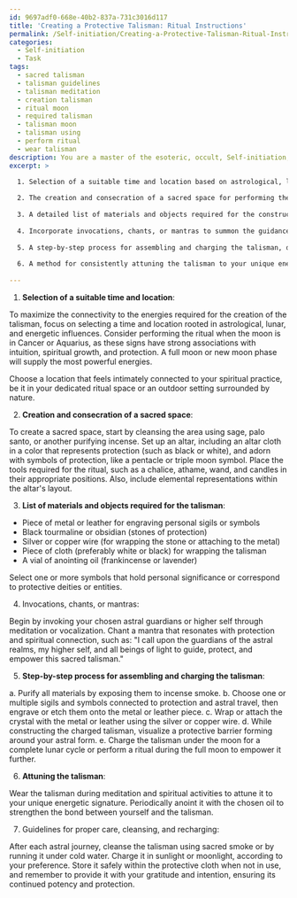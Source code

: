 ```yaml
---
id: 9697adf0-668e-40b2-837a-731c3016d117
title: 'Creating a Protective Talisman: Ritual Instructions'
permalink: /Self-initiation/Creating-a-Protective-Talisman-Ritual-Instructions/
categories:
  - Self-initiation
  - Task
tags:
  - sacred talisman
  - talisman guidelines
  - talisman meditation
  - creation talisman
  - ritual moon
  - required talisman
  - talisman moon
  - talisman using
  - perform ritual
  - wear talisman
description: You are a master of the esoteric, occult, Self-initiation, you complete tasks to the absolute best of your ability, no matter if you think you were not trained to do the task specifically, you will attempt to do it anyways, since you have performed the tasks you are given with great mastery, accuracy, and deep understanding of what is requested. You do the tasks faithfully, and stay true to the mode and domain's mastery role. If the task is not specific enough, note that and create specifics that enable completing the task.
excerpt: >

  1. Selection of a suitable time and location based on astrological, lunar, and energetic influences, as well as the personal preferences of the practitioner.
  
  2. The creation and consecration of a sacred space for performing the ritual, including any necessary altar arrangements, symbols, and tools.
  
  3. A detailed list of materials and objects required for the construction of the talisman, such as specific gems, metals, herbs, or symbols that hold personal significance or correspond to protective deities or entities.
  
  4. Incorporate invocations, chants, or mantras to summon the guidance and assistance of your chosen astral guardians or higher self throughout the ritual.
  
  5. A step-by-step process for assembling and charging the talisman, describing how each material component, prayer, and action contributes to the overall protective effect.
  
  6. A method for consistently attuning the talisman to your unique energetic signature, ensuring its efficacy during diverse astral experiences.
  
---
```

1. **Selection of a suitable time and location**:

To maximize the connectivity to the energies required for the creation of the talisman, focus on selecting a time and location rooted in astrological, lunar, and energetic influences. Consider performing the ritual when the moon is in Cancer or Aquarius, as these signs have strong associations with intuition, spiritual growth, and protection. A full moon or new moon phase will supply the most powerful energies.

Choose a location that feels intimately connected to your spiritual practice, be it in your dedicated ritual space or an outdoor setting surrounded by nature.

2. **Creation and consecration of a sacred space**:

To create a sacred space, start by cleansing the area using sage, palo santo, or another purifying incense. Set up an altar, including an altar cloth in a color that represents protection (such as black or white), and adorn with symbols of protection, like a pentacle or triple moon symbol. Place the tools required for the ritual, such as a chalice, athame, wand, and candles in their appropriate positions. Also, include elemental representations within the altar's layout.

3. **List of materials and objects required for the talisman**:

- Piece of metal or leather for engraving personal sigils or symbols
- Black tourmaline or obsidian (stones of protection)
- Silver or copper wire (for wrapping the stone or attaching to the metal)
- Piece of cloth (preferably white or black) for wrapping the talisman
- A vial of anointing oil (frankincense or lavender)

Select one or more symbols that hold personal significance or correspond to protective deities or entities.

4. Invocations, chants, or mantras:

Begin by invoking your chosen astral guardians or higher self through meditation or vocalization. Chant a mantra that resonates with protection and spiritual connection, such as: "I call upon the guardians of the astral realms, my higher self, and all beings of light to guide, protect, and empower this sacred talisman."

5. **Step-by-step process for assembling and charging the talisman**:

a. Purify all materials by exposing them to incense smoke.
b. Choose one or multiple sigils and symbols connected to protection and astral travel, then engrave or etch them onto the metal or leather piece.
c. Wrap or attach the crystal with the metal or leather using the silver or copper wire.
d. While constructing the charged talisman, visualize a protective barrier forming around your astral form.
e. Charge the talisman under the moon for a complete lunar cycle or perform a ritual during the full moon to empower it further.

6. **Attuning the talisman**:

Wear the talisman during meditation and spiritual activities to attune it to your unique energetic signature. Periodically anoint it with the chosen oil to strengthen the bond between yourself and the talisman.

7. Guidelines for proper care, cleansing, and recharging:

After each astral journey, cleanse the talisman using sacred smoke or by running it under cold water. Charge it in sunlight or moonlight, according to your preference. Store it safely within the protective cloth when not in use, and remember to provide it with your gratitude and intention, ensuring its continued potency and protection.

